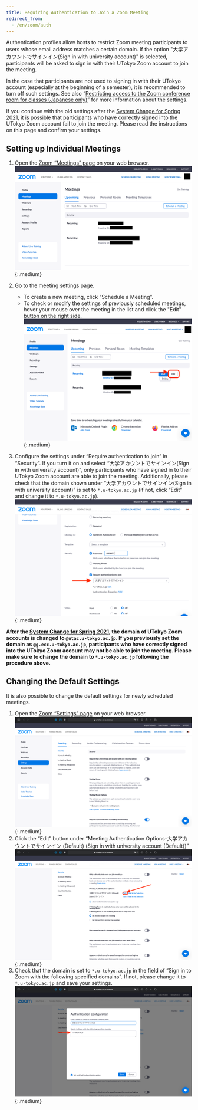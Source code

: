 ```yaml
---
title: Requiring Authentication to Join a Zoom Meeting
redirect_from:
  - /en/zoom/auth
---
```


Authentication profiles allow hosts to restrict Zoom meeting participants to users whose email address matches a certain domain. If the option "大学アカウントでサインイン(Sign in with university account)" is selected, participants will be asked to sign in with their UTokyo Zoom account to join the meeting.

In the case that participants are not used to signing in with their UTokyo account (especially at the beginning of a semester), it is recommended to turn off such settings. See also “[Restricting access to the Zoom conference room for classes (Japanese only)](/en/faculty_members/zoom_access_control)” for more information about the settings.

<div class="box--important">
If you continue with the old settings after the <a href="/en/change2021s/">System Change for Spring 2021</a>, it is possible that participants who have correctly signed into the UTokyo Zoom account fail to join the meeting. Please read the instructions on this page and confirm your settings.
</div>

## Setting up Individual Meetings

1. Open the [Zoom “Meetings” page](https://u-tokyo-ac-jp.zoom.us/meeting#/upcoming) on your web browser.
    ![](meeting_1.png){:.medium}

2. Go to the meeting settings page.
    - To create a new meeting, click “Schedule a Meeting”.
    - To check or modify the settings of previously scheduled meetings, hover your mouse over the meeting in the list and click the "Edit" button on the right side.
    ![](meeting_2.png){:.medium}

3. Configure the settings under “Require authentication to join” in “Security”. If you turn it on and select “大学アカウントでサインイン(Sign in with university account)”, only participants who have signed in to their UTokyo Zoom account are able to join the meeting. Additionally, please check that the domain shown under “大学アカウントでサインイン(Sign in with university account)” is set to `*.u-tokyo.ac.jp`
(if not, click “Edit” and change it to `*.u-tokyo.ac.jp`).
![](meeting_3.png){:.medium}

<strong class="box--alert">
After the <a href="/en/change2021s/">System Change for Spring 2021</a>, the domain of UTokyo Zoom accounts is changed to <code>@utac.u-tokyo.ac.jp</code>. If you previously set the domain as <code>@g.ecc.u-tokyo.ac.jp</code>, participants who have correctly signed into the UTokyo Zoom account may not be able to join the meeting. Please make sure to change the domain to <code>*.u-tokyo.ac.jp</code> following the procedure above.
</strong>

## Changing the Default Settings
It is also possible to change the default settings for newly scheduled meetings.

1. Open the [Zoom “Settings” page](https://u-tokyo-ac-jp.zoom.us/meeting#/upcoming) on your web browser.
![](setting_1.png){:.medium}
2. Click the “Edit” button under “Meeting Authentication Options-大学アカウントでサインイン (Default) (Sign in with university account (Default))”
![](setting_2.png){:.medium}
3. Check that the domain is set to `*.u-tokyo.ac.jp` in the field of “Sign in to Zoom with the following specified domains”. If not, please change it to `*.u-tokyo.ac.jp` and save your settings.
![](setting_3.png){:.medium}
